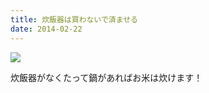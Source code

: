 ```yaml
---
title: 炊飯器は買わないで済ませる
date: 2014-02-22
---
```


![](https://farm1.staticflickr.com/648/21085841875_f15075e970_b.jpg)


炊飯器がなくたって鍋があればお米は炊けます！
